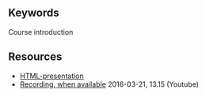 ## Keywords
Course introduction

## Resources
- [HTML-presentation](https://rawgit.com/1dv031/syllabus/master/lectures/00_Course-Introduction/index.html#/)
- [Recording, when available](#) 2016-03-21, 13.15 (Youtube)
